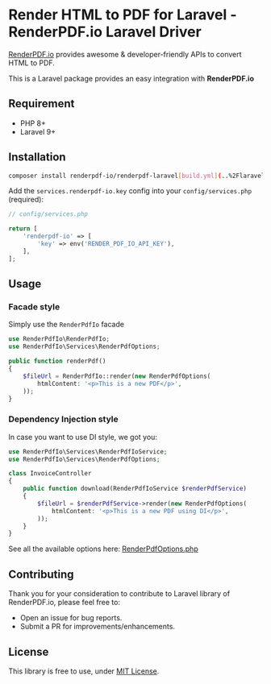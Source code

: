 # Render HTML to PDF for Laravel - RenderPDF.io Laravel Driver

[RenderPDF.io](https://renderpdf.io) provides awesome & developer-friendly APIs to convert HTML to PDF. 

This is a Laravel package provides an easy integration with **RenderPDF.io**

## Requirement
- PHP 8+
- Laravel 9+

## Installation

```bash
composer install renderpdf-io/renderpdf-laravel[build.yml](..%2Flaravel-inbox-process%2F.github%2Fworkflows%2Fbuild.yml)
```

Add the `services.renderpdf-io.key` config into your `config/services.php` (required):

```php
// config/services.php

return [
    'renderpdf-io' => [
        'key' => env('RENDER_PDF_IO_API_KEY'),
    ],
];
```

## Usage

### Facade style

Simply use the `RenderPdfIo` facade

```php
use RenderPdfIo\RenderPdfIo;
use RenderPdfIo\Services\RenderPdfOptions;

public function renderPdf()
{
    $fileUrl = RenderPdfIo::render(new RenderPdfOptions(
        htmlContent: '<p>This is a new PDF</p>',
    ));
}
```

### Dependency Injection style

In case you want to use DI style, we got you:

```php
use RenderPdfIo\Services\RenderPdfIoService;
use RenderPdfIo\Services\RenderPdfOptions;

class InvoiceController
{
    public function download(RenderPdfIoService $renderPdfService)
    {
        $fileUrl = $renderPdfService->render(new RenderPdfOptions(
            htmlContent: '<p>This is a new PDF using DI</p>',
        ));
    }
}
```

See all the available options here: [RenderPdfOptions.php](./src/Services/RenderPdfOptions.php)

## Contributing

Thank you for your consideration to contribute to Laravel library of RenderPDF.io, please feel free to:

- Open an issue for bug reports.
- Submit a PR for improvements/enhancements.

## License
This library is free to use, under [MIT License](./LICENSE).
